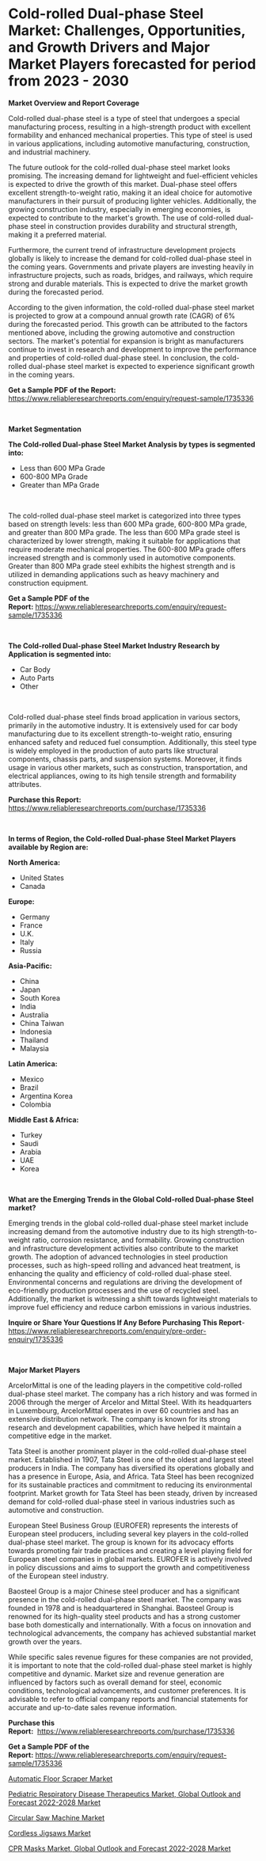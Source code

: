 <p><h1>Cold-rolled Dual-phase Steel Market: Challenges, Opportunities, and Growth Drivers and Major Market Players forecasted for period from 2023 - 2030</h1></p><p><strong>Market Overview and Report Coverage</strong></p>
<p><p>Cold-rolled dual-phase steel is a type of steel that undergoes a special manufacturing process, resulting in a high-strength product with excellent formability and enhanced mechanical properties. This type of steel is used in various applications, including automotive manufacturing, construction, and industrial machinery.</p><p>The future outlook for the cold-rolled dual-phase steel market looks promising. The increasing demand for lightweight and fuel-efficient vehicles is expected to drive the growth of this market. Dual-phase steel offers excellent strength-to-weight ratio, making it an ideal choice for automotive manufacturers in their pursuit of producing lighter vehicles. Additionally, the growing construction industry, especially in emerging economies, is expected to contribute to the market's growth. The use of cold-rolled dual-phase steel in construction provides durability and structural strength, making it a preferred material.</p><p>Furthermore, the current trend of infrastructure development projects globally is likely to increase the demand for cold-rolled dual-phase steel in the coming years. Governments and private players are investing heavily in infrastructure projects, such as roads, bridges, and railways, which require strong and durable materials. This is expected to drive the market growth during the forecasted period.</p><p>According to the given information, the cold-rolled dual-phase steel market is projected to grow at a compound annual growth rate (CAGR) of 6% during the forecasted period. This growth can be attributed to the factors mentioned above, including the growing automotive and construction sectors. The market's potential for expansion is bright as manufacturers continue to invest in research and development to improve the performance and properties of cold-rolled dual-phase steel. In conclusion, the cold-rolled dual-phase steel market is expected to experience significant growth in the coming years.</p></p>
<p><strong>Get a Sample PDF of the Report:</strong> <a href="https://www.reliableresearchreports.com/enquiry/request-sample/1735336">https://www.reliableresearchreports.com/enquiry/request-sample/1735336</a></p>
<p>&nbsp;</p>
<p><strong>Market Segmentation</strong></p>
<p><strong>The Cold-rolled Dual-phase Steel Market Analysis by types is segmented into:</strong></p>
<p><ul><li>Less than 600 MPa Grade</li><li>600-800 MPa Grade</li><li>Greater than MPa Grade</li></ul></p>
<p>&nbsp;</p>
<p><p>The cold-rolled dual-phase steel market is categorized into three types based on strength levels: less than 600 MPa grade, 600-800 MPa grade, and greater than 800 MPa grade. The less than 600 MPa grade steel is characterized by lower strength, making it suitable for applications that require moderate mechanical properties. The 600-800 MPa grade offers increased strength and is commonly used in automotive components. Greater than 800 MPa grade steel exhibits the highest strength and is utilized in demanding applications such as heavy machinery and construction equipment.</p></p>
<p><strong>Get a Sample PDF of the Report:</strong>&nbsp;<a href="https://www.reliableresearchreports.com/enquiry/request-sample/1735336">https://www.reliableresearchreports.com/enquiry/request-sample/1735336</a></p>
<p>&nbsp;</p>
<p><strong>The Cold-rolled Dual-phase Steel Market Industry Research by Application is segmented into:</strong></p>
<p><ul><li>Car Body</li><li>Auto Parts</li><li>Other</li></ul></p>
<p>&nbsp;</p>
<p><p>Cold-rolled dual-phase steel finds broad application in various sectors, primarily in the automotive industry. It is extensively used for car body manufacturing due to its excellent strength-to-weight ratio, ensuring enhanced safety and reduced fuel consumption. Additionally, this steel type is widely employed in the production of auto parts like structural components, chassis parts, and suspension systems. Moreover, it finds usage in various other markets, such as construction, transportation, and electrical appliances, owing to its high tensile strength and formability attributes.</p></p>
<p><strong>Purchase this Report:</strong>&nbsp; <a href="https://www.reliableresearchreports.com/purchase/1735336">https://www.reliableresearchreports.com/purchase/1735336</a></p>
<p>&nbsp;</p>
<p><strong>In terms of Region, the Cold-rolled Dual-phase Steel Market Players available by Region are:</strong></p>
<p>
    <p> <strong> North America: </strong>
        <ul>
            <li>United States</li>
            <li>Canada</li>
        </ul>
        </p> 
    <p> <strong> Europe: </strong>
        <ul>
            <li>Germany</li>
            <li>France</li>
            <li>U.K.</li>
            <li>Italy</li>
            <li>Russia</li>
        </ul>
        </p> 
    <p> <strong> Asia-Pacific: </strong>
        <ul>
            <li>China</li>
            <li>Japan</li>
            <li>South Korea</li>
            <li>India</li>
            <li>Australia</li>
            <li>China Taiwan</li>
            <li>Indonesia</li>
            <li>Thailand</li>
            <li>Malaysia</li>
        </ul>
        </p> 
    <p> <strong> Latin America: </strong>
        <ul>
            <li>Mexico</li>
            <li>Brazil</li>
            <li>Argentina Korea</li>
            <li>Colombia</li>
        </ul>
        </p> 
    <p> <strong> Middle East & Africa: </strong>
        <ul>
            <li>Turkey</li>
            <li>Saudi</li>
            <li>Arabia</li>
            <li>UAE</li>
            <li>Korea</li>
        </ul>
    </p>
    </p>
<p>&nbsp;</p>
<p><strong>What are the Emerging Trends in the Global Cold-rolled Dual-phase Steel market?</strong></p>
<p><p>Emerging trends in the global cold-rolled dual-phase steel market include increasing demand from the automotive industry due to its high strength-to-weight ratio, corrosion resistance, and formability. Growing construction and infrastructure development activities also contribute to the market growth. The adoption of advanced technologies in steel production processes, such as high-speed rolling and advanced heat treatment, is enhancing the quality and efficiency of cold-rolled dual-phase steel. Environmental concerns and regulations are driving the development of eco-friendly production processes and the use of recycled steel. Additionally, the market is witnessing a shift towards lightweight materials to improve fuel efficiency and reduce carbon emissions in various industries.</p></p>
<p><strong>Inquire or Share Your Questions If Any Before Purchasing This Report</strong>- <a href="https://www.reliableresearchreports.com/enquiry/pre-order-enquiry/1735336">https://www.reliableresearchreports.com/enquiry/pre-order-enquiry/1735336</a></p>
<p>&nbsp;</p>
<p><strong>Major Market Players</strong></p>
<p><p>ArcelorMittal is one of the leading players in the competitive cold-rolled dual-phase steel market. The company has a rich history and was formed in 2006 through the merger of Arcelor and Mittal Steel. With its headquarters in Luxembourg, ArcelorMittal operates in over 60 countries and has an extensive distribution network. The company is known for its strong research and development capabilities, which have helped it maintain a competitive edge in the market.</p><p>Tata Steel is another prominent player in the cold-rolled dual-phase steel market. Established in 1907, Tata Steel is one of the oldest and largest steel producers in India. The company has diversified its operations globally and has a presence in Europe, Asia, and Africa. Tata Steel has been recognized for its sustainable practices and commitment to reducing its environmental footprint. Market growth for Tata Steel has been steady, driven by increased demand for cold-rolled dual-phase steel in various industries such as automotive and construction.</p><p>European Steel Business Group (EUROFER) represents the interests of European steel producers, including several key players in the cold-rolled dual-phase steel market. The group is known for its advocacy efforts towards promoting fair trade practices and creating a level playing field for European steel companies in global markets. EUROFER is actively involved in policy discussions and aims to support the growth and competitiveness of the European steel industry.</p><p>Baosteel Group is a major Chinese steel producer and has a significant presence in the cold-rolled dual-phase steel market. The company was founded in 1978 and is headquartered in Shanghai. Baosteel Group is renowned for its high-quality steel products and has a strong customer base both domestically and internationally. With a focus on innovation and technological advancements, the company has achieved substantial market growth over the years.</p><p>While specific sales revenue figures for these companies are not provided, it is important to note that the cold-rolled dual-phase steel market is highly competitive and dynamic. Market size and revenue generation are influenced by factors such as overall demand for steel, economic conditions, technological advancements, and customer preferences. It is advisable to refer to official company reports and financial statements for accurate and up-to-date sales revenue information.</p></p>
<p><strong>Purchase this Report:</strong>&nbsp;&nbsp;<a href="https://www.reliableresearchreports.com/purchase/1735336">https://www.reliableresearchreports.com/purchase/1735336</a></p>
<p></p>
<p><strong>Get a Sample PDF of the Report:</strong>&nbsp;<a href="https://www.reliableresearchreports.com/enquiry/request-sample/1735336">https://www.reliableresearchreports.com/enquiry/request-sample/1735336</a></p>
<p><p><a href="https://www.linkedin.com/pulse/automatic-floor-scraper-market-size-2023-2030-global-industrial/">Automatic Floor Scraper Market</a></p><p><a href="https://medium.com/@ransomjohns101/pediatric-respiratory-disease-therapeutics-market-global-outlook-and-forecast-2022-2028-market-f268a4271a1c">Pediatric Respiratory Disease Therapeutics Market, Global Outlook and Forecast 2022-2028 Market</a></p><p><a href="https://www.linkedin.com/pulse/circular-saw-machine-market-size-share-global-analysis/">Circular Saw Machine Market</a></p><p><a href="https://www.linkedin.com/pulse/cordless-jigsaws-market-research-report-unlocks-analysis/">Cordless Jigsaws Market</a></p><p><a href="https://medium.com/@staceyhilll3626/cpr-masks-market-global-outlook-and-forecast-2022-2028-market-outlook-industry-overview-and-1a1f0310dfc0">CPR Masks Market, Global Outlook and Forecast 2022-2028 Market</a></p></p>